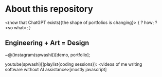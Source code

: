 # About this repository

\<(now that ChatGPT exists){the shape of portfolios is changing}\>
{
    ? how;
    ? \<so what\>;
}

## Engineering + Art = Design
~@{instagram(spwashi)}[demo, portfolio];

youtube(spwashi)[(playlist{coding sessions}): \<videos of me writing software without AI assistance\>[mostly javascript]
##
